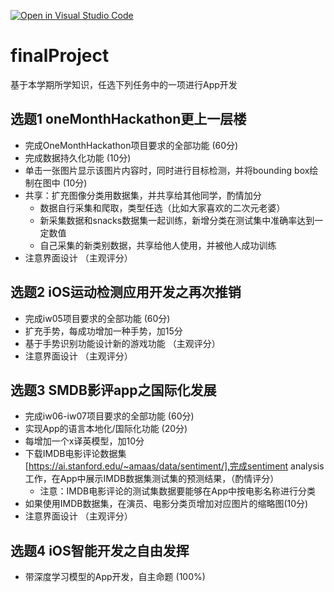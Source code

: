 [![Open in Visual Studio Code](https://classroom.github.com/assets/open-in-vscode-c66648af7eb3fe8bc4f294546bfd86ef473780cde1dea487d3c4ff354943c9ae.svg)](https://classroom.github.com/online_ide?assignment_repo_id=9576744&assignment_repo_type=AssignmentRepo)
# finalProject

基于本学期所学知识，任选下列任务中的一项进行App开发

## 选题1 oneMonthHackathon更上一层楼
  - 完成OneMonthHackathon项目要求的全部功能 (60分)
  - 完成数据持久化功能 (10分)
  - 单击一张图片显示该图片内容时，同时进行目标检测，并将bounding box绘制在图中 (10分)
  - 共享：扩充图像分类用数据集，并共享给其他同学，酌情加分
    - 数据自行采集和爬取，类型任选（比如大家喜欢的二次元老婆）
    - 新采集数据和snacks数据集一起训练，新增分类在测试集中准确率达到一定数值
    - 自己采集的新类别数据，共享给他人使用，并被他人成功训练
  - 注意界面设计 （主观评分）

## 选题2 iOS运动检测应用开发之再次推销
  - 完成iw05项目要求的全部功能 (60分)
  - 扩充手势，每成功增加一种手势，加15分
  - 基于手势识别功能设计新的游戏功能 （主观评分）
  - 注意界面设计 （主观评分）

## 选题3 SMDB影评app之国际化发展
  - 完成iw06-iw07项目要求的全部功能 (60分)
  - 实现App的语言本地化/国际化功能 (20分)
  - 每增加一个x译英模型，加10分
  - 下载IMDB电影评论数据集[https://ai.stanford.edu/~amaas/data/sentiment/],完成sentiment analysis工作，在App中展示IMDB数据集测试集的预测结果，（酌情评分）
    - 注意：IMDB电影评论的测试集数据要能够在App中按电影名称进行分类
  - 如果使用IMDB数据集，在演员、电影分类页增加对应图片的缩略图(10分)
  - 注意界面设计 （主观评分）

## 选题4 iOS智能开发之自由发挥
  - 带深度学习模型的App开发，自主命题 (100%)
